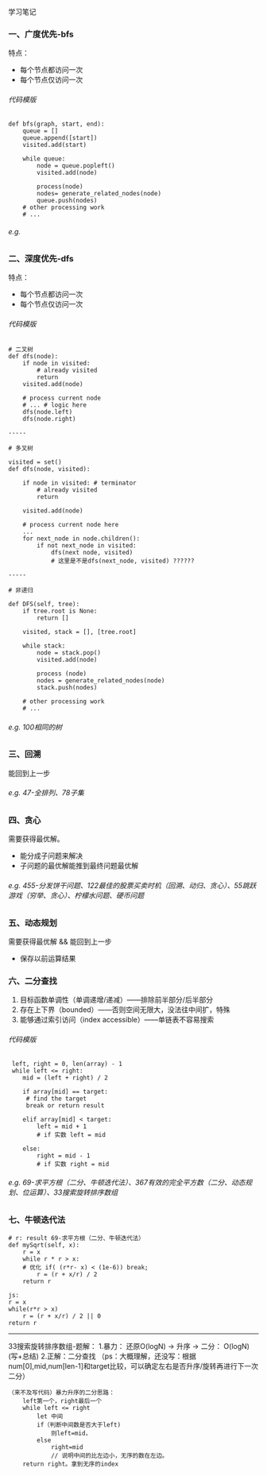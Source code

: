 学习笔记

### 一、广度优先-bfs
特点：
- 每个节点都访问一次
- 每个节点仅访问一次

###### 代码模版
```
def bfs(graph, start, end):
	queue = []
	queue.append([start])
	visited.add(start)

	while queue:
		node = queue.popleft()
		visited.add(node)

		process(node)
		nodes= generate_related_nodes(node)
		queue.push(nodes)
	# other processing work
	# ...
```

###### e.g. 

### 二、深度优先-dfs
特点：
- 每个节点都访问一次
- 每个节点仅访问一次

###### 代码模版
```
# 二叉树
def dfs(node):
	if node in visited:
		# already visited
		return
	visited.add(node)

	# process current node
	# ... # logic here
	dfs(node.left)
	dfs(node.right)

-----

# 多叉树

visited = set()
def dfs(node, visited):
	
	if node in visited: # terminator
		# already visited
		return

	visited.add(node)

	# process current node here
	...
	for next_node in node.children():
		if not next_node in visited:
			dfs(next node, visited)
			# 这里是不是dfs(next_node, visited) ??????

-----

# 非递归

def DFS(self, tree):
	if tree.root is None:
		return []

	visited, stack = [], [tree.root]

	while stack:
		node = stack.pop()
		visited.add(node)

		process (node)
		nodes = generate_related_nodes(node)
		stack.push(nodes)

	# other processing work
	# ...
```

###### e.g. 100相同的树


### 三、回溯
能回到上一步
###### e.g. 47-全排列、78子集

### 四、贪心
需要获得最优解。
- 能分成子问题来解决
- 子问题的最优解能推到最终问题最优解

###### e.g. 455-分发饼干问题、122最佳的股票买卖时机（回溯、动归、贪心）、55跳跃游戏（穷举、贪心）、柠檬水问题、硬币问题

### 五、动态规划
需要获得最优解 && 能回到上一步
- 保存以前运算结果

### 六、二分查找
1. 目标函数单调性（单调递增/递减）——排除前半部分/后半部分
2. 存在上下界（bounded）——否则空间无限大，没法往中间扩，特殊
3. 能够通过索引访问（index accessible）——单链表不容易搜索

###### 代码模版
```
 left, right = 0, len(array) - 1
 while left <= right:
 	mid = (left + right) / 2

 	if array[mid] == target:
 	 # find the target
 	 break or return result

 	elif array[mid] < target:
 		left = mid + 1
 		# if 实数 left = mid

 	else:
 		right = mid - 1
 		# if 实数 right = mid

```
###### e.g. 69-求平方根（二分、牛顿迭代法）、367有效的完全平方数（二分、动态规划、位运算）、33搜索旋转排序数组

### 七、牛顿迭代法

```
# r: result 69-求平方根（二分、牛顿迭代法）
def mySqrt(self, x):
	r = x
	while r * r > x:
	# 优化 if( (r*r- x) < (1e-6)) break;
		r = (r + x/r) / 2
	return r

js:
r = x
while(r*r > x)
	r = (r + x/r) / 2 || 0
return r
```

-------

33搜索旋转排序数组-题解：
1.暴力： 还原O(logN) -> 升序 -> 二分： O(logN) (写+总结)
2.正解：二分查找 （ps：大概理解，还没写：根据num[0],mid,num[len-1]和target比较，可以确定左右是否升序/旋转再进行下一次二分）
```
（来不及写代码）暴力升序的二分思路：
	left第一个，right最后一个
	while left <= right
		let 中间
		if（判断中间数是否大于left)
			则left=mid，
		else
			right=mid
			// 说明中间的比左边小，无序的数在左边。
	return right。拿到无序的index
```